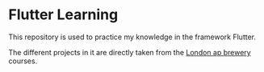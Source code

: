 # Flutter Learning
This repository is used to practice my knowledge in the framework Flutter.


The different projects in it are directly taken from the [London ap brewery](https://github.com/londonappbrewery/Flutter-Course-Resources) courses.
